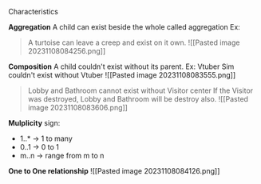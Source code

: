 Characteristics

**Aggregation**
	A child can exist beside the whole called aggregation
Ex:
> A turtoise can leave a creep and exist on it own.
![[Pasted image 20231108084256.png]]

**Composition**
	A child couldn't exist without its parent.
Ex: Vtuber Sim couldn't exist without Vtuber
![[Pasted image 20231108083555.png]]
> Lobby and Bathroom cannot exist without Visitor center
> If the Visitor was destroyed, Lobby and Bathroom will be destroy also.
![[Pasted image 20231108083606.png]]

**Mulplicity**
sign:
+ 1..* -> 1 to many 
+ 0..1 -> 0 to 1
+ m..n -> range from m to n

**One to One relationship**
![[Pasted image 20231108084126.png]]

